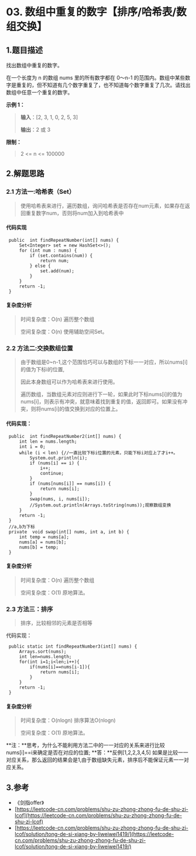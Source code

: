 # 03. 数组中重复的数字【排序/哈希表/数组交换】

## 1.题目描述

找出数组中重复的数字。

在一个长度为 n 的数组 nums 里的所有数字都在 0～n-1 的范围内。数组中某些数字是重复的，但不知道有几个数字重复了，也不知道每个数字重复了几次。请找出数组中任意一个重复的数字。

**示例 1：**

> **输入**：\[2, 3, 1, 0, 2, 5, 3\]
>
> **输出**：2 或 3

**限制：**

> 2 &lt;= n &lt;= 100000

## 2.解题思路

### 2.1 方法一:哈希表（Set）

> 使用哈希表来进行，遍历数组，询问哈希表是否存在num元素，如果存在返回重复数字num，否则将num加入到哈希表中

#### 代码实现

```text
 public  int findRepeatNumber(int[] nums) {
     Set<Integer> set = new HashSet<>();
     for (int num : nums) {
         if (set.contains(num)) {
             return num;
         } else {
             set.add(num);
         }
     }
     return -1;
 }
```

#### 复杂度分析

> 时间复杂度：O\(n\) 遍历整个数组
>
> 空间复杂度：O\(n\) 使用辅助空间Set。

### 2.2 方法二:交换数组位置

> 由于数组是0~n-1,这个范围恰巧可以与数组的下标一一对应，所以nums\[i\]的值为下标i的位置,
>
> 因此本身数组可以作为哈希表来进行使用。
>
> 遍历数组，当数组元素对应则进行下一轮，如果此时下标nums\[i\]的值为nums\[i\]，则表示有冲突，就意味着找到重复的值，返回即可。如果没有冲突，则将nums\[i\]的值交换到对应的位置上。

#### 代码实现：

```text
 public  int findRepeatNumber2(int[] nums) {
     int len = nums.length;
     int i = 0;
     while (i < len) {//一直比较下标i位置的元素，只能下标i对应上了才i++。
         System.out.println(i);
         if (nums[i] == i) {
             i++;
             continue;
         }
         if (nums[nums[i]] == nums[i]) {
             return nums[i];
         }
         swap(nums, i, nums[i]);
         //System.out.println(Arrays.toString(nums));观察数组变换
     }
     return -1;
 }
 //a,b为下标
 private  void swap(int[] nums, int a, int b) {
     int temp = nums[a];
     nums[a] = nums[b];
     nums[b] = temp;
 }
```

#### 复杂度分析

> 时间复杂度：O\(n\) 遍历整个数组
>
> 空间复杂度：O\(1\) 原地算法。

### 2.3 方法三：排序

> 排序，比较相邻的元素是否相等

代码实现：

```text
 public static int findRepeatNumber3(int[] nums) {
     Arrays.sort(nums);
     int len=nums.length;
     for(int i=1;i<len;i++){
         if(nums[i]==nums[i-1]){
             return nums[i];
         }
     }
     return -1;
 }
```

#### 复杂度分析

> 时间复杂度：O\(nlogn\) 排序算法O\(nlogn\)
>
> 空间复杂度：O\(1\) 原地算法。

**注：**思考，为什么不能利用方法二中的一一对应的关系来进行比较nums\[i\]==i来确定是否在对应的位置; **答：**反例\[1,2,2,3,4,5\] 如果是比较一一对应关系，那么返回的结果会是1,由于数组缺失元素，排序后不能保证元素一一对应关系。

## 3.参考

* 《剑指offer》
* [https://leetcode-cn.com/problems/shu-zu-zhong-zhong-fu-de-shu-zi-lcof](https://leetcode-cn.com/problems/shu-zu-zhong-zhong-fu-de-shu-zi-lcof)
* [https://leetcode-cn.com/problems/shu-zu-zhong-zhong-fu-de-shu-zi-lcof/solution/tong-de-si-xiang-by-liweiwei1419/](https://leetcode-cn.com/problems/shu-zu-zhong-zhong-fu-de-shu-zi-lcof/solution/tong-de-si-xiang-by-liweiwei1419/)

